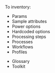 To inventory:
+ Params
+ Sample attributes
+ Power options
+ Hardcoded options
+ Processing steps
+ Processes
+ Workflows
+ Profiles
- Glossary
- Toolkit